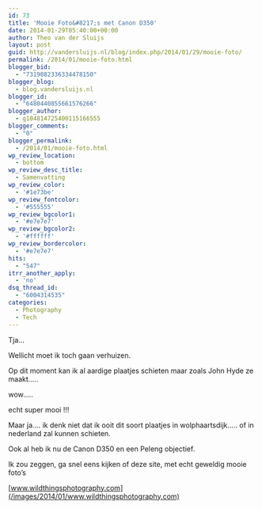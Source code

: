 ```yaml
---
id: 73
title: 'Mooie Foto&#8217;s met Canon D350'
date: 2014-01-29T05:40:00+00:00
author: Theo van der Sluijs
layout: post
guid: http://vandersluijs.nl/blog/index.php/2014/01/29/mooie-foto/
permalink: /2014/01/mooie-foto.html
blogger_bid:
  - "7319082336334478150"
blogger_blog:
  - blog.vandersluijs.nl
blogger_id:
  - "6480440855661576266"
blogger_author:
  - g104814725400115166555
blogger_comments:
  - "0"
blogger_permalink:
  - /2014/01/mooie-foto.html
wp_review_location:
  - bottom
wp_review_desc_title:
  - Samenvatting
wp_review_color:
  - '#1e73be'
wp_review_fontcolor:
  - '#555555'
wp_review_bgcolor1:
  - '#e7e7e7'
wp_review_bgcolor2:
  - '#ffffff'
wp_review_bordercolor:
  - '#e7e7e7'
hits:
  - "547"
itrr_another_apply:
  - 'no'
dsq_thread_id:
  - "6004314535"
categories:
  - Photography
  - Tech
---
```

Tja…

Wellicht moet ik toch gaan verhuizen.

Op dit moment kan ik al aardige plaatjes schieten maar zoals John Hyde ze maakt…..

wow…..

echt super mooi !!!<!--more-->

Maar ja…. ik denk niet dat ik ooit dit soort plaatjes in wolphaartsdijk….. of in nederland zal kunnen schieten.
  
Ook al heb ik nu de Canon D350 en een Peleng objectief.

Ik zou zeggen, ga snel eens kijken of deze site, met echt geweldig mooie foto’s

[www.wildthingsphotography.com](/images/2014/01/www.wildthingsphotography.com)